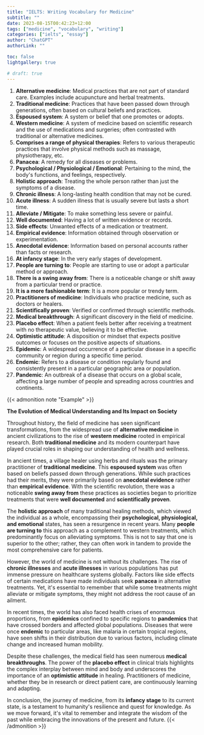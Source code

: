 ```yaml
---
title: "IELTS: Writing Vocabulary for Medicine"
subtitle: ""
date: 2023-08-15T00:42:23+12:00
tags: ["medicine", "vocabulary", "writing"]
categories: ["ielts", "essay"]
author: "ChatGPT"
authorLink: ""

toc: false
lightgallery: true

# draft: true
---
```


1. **Alternative medicine**: Medical practices that are not part of standard care. Examples include acupuncture and herbal treatments.
2. **Traditional medicine**: Practices that have been passed down through generations, often based on cultural beliefs and practices.
3. **Espoused system**: A system or belief that one promotes or adopts.
4. **Western medicine**: A system of medicine based on scientific research and the use of medications and surgeries; often contrasted with traditional or alternative medicines.
5. **Comprises a range of physical therapies**: Refers to various therapeutic practices that involve physical methods such as massage, physiotherapy, etc.
6. **Panacea**: A remedy for all diseases or problems.
7. **Psychological / Physiological / Emotional**: Pertaining to the mind, the body's functions, and feelings, respectively.
8. **Holistic approach**: Treating the whole person rather than just the symptoms of a disease.
9. **Chronic illness**: A long-lasting health condition that may not be cured.
10. **Acute illness**: A sudden illness that is usually severe but lasts a short time.
11. **Alleviate / Mitigate**: To make something less severe or painful.
12. **Well documented**: Having a lot of written evidence or records.
13. **Side effects**: Unwanted effects of a medication or treatment.
14. **Empirical evidence**: Information obtained through observation or experimentation.
15. **Anecdotal evidence**: Information based on personal accounts rather than facts or research.
16. **At infancy stage**: In the very early stages of development.
17. **People are turning to**: People are starting to use or adopt a particular method or approach.
18. **There is a swing away from**: There is a noticeable change or shift away from a particular trend or practice.
19. **It is a more fashionable term**: It is a more popular or trendy term.
20. **Practitioners of medicine**: Individuals who practice medicine, such as doctors or healers.
21. **Scientifically proven**: Verified or confirmed through scientific methods.
22. **Medical breakthrough**: A significant discovery in the field of medicine.
23. **Placebo effect**: When a patient feels better after receiving a treatment with no therapeutic value, believing it to be effective.
24. **Optimistic attitude**: A disposition or mindset that expects positive outcomes or focuses on the positive aspects of situations.
25. **Epidemic**: A widespread occurrence of a particular disease in a specific community or region during a specific time period.
26. **Endemic**: Refers to a disease or condition regularly found and consistently present in a particular geographic area or population.
27. **Pandemic**: An outbreak of a disease that occurs on a global scale, affecting a large number of people and spreading across countries and continents.

{{< admonition note "Example" >}}

**The Evolution of Medical Understanding and Its Impact on Society**

Throughout history, the field of medicine has seen significant transformations, from the widespread use of **alternative medicine** in ancient civilizations to the rise of **western medicine** rooted in empirical research. Both **traditional medicine** and its modern counterpart have played crucial roles in shaping our understanding of health and wellness.

In ancient times, a village healer using herbs and rituals was the primary practitioner of **traditional medicine**. This **espoused system** was often based on beliefs passed down through generations. While such practices had their merits, they were primarily based on **anecdotal evidence** rather than **empirical evidence**. With the scientific revolution, there was a noticeable **swing away from** these practices as societies began to prioritize treatments that were **well documented** and **scientifically proven**.

The **holistic approach** of many traditional healing methods, which viewed the individual as a whole, encompassing their **psychological, physiological, and emotional** states, has seen a resurgence in recent years. Many **people are turning to** this approach as a complement to western treatments, which predominantly focus on alleviating symptoms. This is not to say that one is superior to the other; rather, they can often work in tandem to provide the most comprehensive care for patients.

However, the world of medicine is not without its challenges. The rise of **chronic illnesses** and **acute illnesses** in various populations has put immense pressure on healthcare systems globally. Factors like side effects of certain medications have made individuals seek **panacea** in alternative treatments. Yet, it's essential to remember that while some treatments might alleviate or mitigate symptoms, they might not address the root cause of an ailment.

In recent times, the world has also faced health crises of enormous proportions, from **epidemics** confined to specific regions to **pandemics** that have crossed borders and affected global populations. Diseases that were once **endemic** to particular areas, like malaria in certain tropical regions, have seen shifts in their distribution due to various factors, including climate change and increased human mobility.

Despite these challenges, the medical field has seen numerous **medical breakthroughs**. The power of the **placebo effect** in clinical trials highlights the complex interplay between mind and body and underscores the importance of an **optimistic attitude** in healing. Practitioners of medicine, whether they be in research or direct patient care, are continuously learning and adapting.

In conclusion, the journey of medicine, from its **infancy stage** to its current state, is a testament to humanity's resilience and quest for knowledge. As we move forward, it's vital to remember and integrate the wisdom of the past while embracing the innovations of the present and future.
{{< /admonition >}}